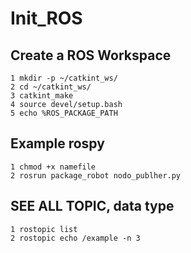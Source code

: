 # Init_ROS

## Create a ROS Workspace

~~~
1 mkdir -p ~/catkint_ws/
2 cd ~/catkint_ws/
3 catkint_make
4 source devel/setup.bash
5 echo %ROS_PACKAGE_PATH
~~~

## Example rospy 

~~~
1 chmod +x namefile
2 rosrun package_robot nodo_publher.py 
~~~

## SEE ALL TOPIC, data type

~~~
1 rostopic list
2 rostopic echo /example -n 3
~~~
